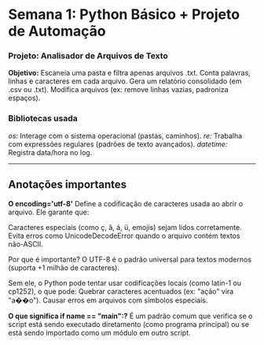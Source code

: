 # Semana 1: Python Básico + Projeto de Automação

### Projeto: Analisador de Arquivos de Texto
**Objetivo:**
Escaneia uma pasta e filtra apenas arquivos .txt.
Conta palavras, linhas e caracteres em cada arquivo.
Gera um relatório consolidado (em .csv ou .txt).
Modifica arquivos (ex: remove linhas vazias, padroniza espaços).

### Bibliotecas usada
*os:* Interage com o sistema operacional (pastas, caminhos).
*re:* Trabalha com expressões regulares (padrões de texto avançados).
*datetime:* Registra data/hora no log.

<hr>

## Anotações importantes

**O encoding='utf-8'**
Define a codificação de caracteres usada ao abrir o arquivo. Ele garante que:

Caracteres especiais (como ç, ã, á, ü, emojis) sejam lidos corretamente.
Evita erros como UnicodeDecodeError quando o arquivo contém textos não-ASCII.

Por que é importante?
O UTF-8 é o padrão universal para textos modernos (suporta +1 milhão de caracteres).

Sem ele, o Python pode tentar usar codificações locais (como latin-1 ou cp1252), o que pode:
Quebrar caracteres acentuados (ex: "ação" vira "a��o").
Causar erros em arquivos com símbolos especiais.

**O que significa if __name__ == "__main__":?**
É um padrão comum que verifica se o script está sendo executado diretamento (como programa principal) ou se está sendo importado como um módulo em outro script.